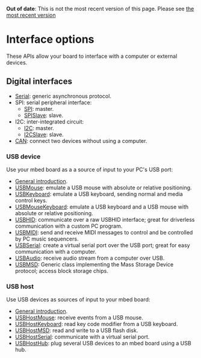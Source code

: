 <span class="warnings">**Out of date**: This is not the most recent version of this page. Please see [the most recent version](https://os.mbed.com/docs/latest/reference/network-interfaces.html)</span>
# Interface options

These APIs allow your board to interface with a computer or external devices.

## Digital interfaces

* [Serial](digital/Serial.md): generic asynchronous protocol. 
* SPI: serial peripheral interface:
	* [SPI](digital/SPI.md): master.
	* [SPISlave](digital/SPISlave.md): slave.
* I2C: inter-integrated circuit:
	* [I2C](digital/I2C.md): master.
	* [I2CSlave](digital/I2CSlave.md): slave.
* [CAN](digital/CAN.md): connect two devices without using a computer.

### USB device

Use your mbed board as a a source of input to your PC's USB port:

* [General introduction](USBDevice/USBDevice.md).
* [USBMouse](USBDevice/USBMouse.md): emulate a USB mouse with absolute or relative positioning.
* [USBKeyboard](USBDevice/USBKeyboard.md): emulate a USB keyboard, sending normal and media control keys.
* [USBMouseKeyboard](USBDevice/USBMouseKeyboard.md): emulate a USB keyboard and a USB mouse with absolute or relative positioning.
* [USBHID](USBDevice/USBHID.md): communicate over a raw USBHID interface; great for driverless communication with a custom PC program.
* [USBMIDI](USBDevice/USBMIDI.md): send and receive MIDI messages to control and be controlled by PC music sequencers.
* [USBSerial](USBDevice/USBSerial.md): create a virtual serial port over the USB port; great for easy communication with a computer.
* [USBAudio](USBDevice/USBAudio.md): receive audio stream from a computer over USB.
* [USBMSD](USBDevice/USBMSD.md): Generic class implementing the Mass Storage Device protocol; access block storage chips.

### USB host

Use USB devices as sources of input to your mbed board:

* [General introduction](USBHost/USBHost.md).
* [USBHostMouse](USBHost/USBHostMouse.md): receive events from a USB mouse.
* [USBHostKeyboard](USBHost/USBHostKeyboard.md): read key code modifier from a USB keyboard.
* [USBHostMSD](USBHost/USBHostMSD.md): read and write to a USB flash disk.
* [USBHostSerial](USBHost/USBHostSerial.md): communicate with a virtual serial port.
* [USBHostHub](USBHost/USBHostHub.md): plug several USB devices to an mbed board using a USB hub.
